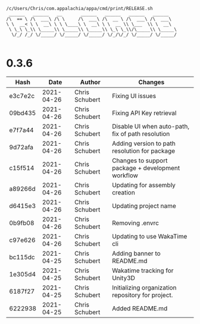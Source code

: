 ```
/c/Users/Chris/com.appalachia/appa/cmd/print/RELEASE.sh
 ______   ______   __       ______   ______   ______   ______    
/\  == \ /\  ___\ /\ \     /\  ___\ /\  __ \ /\  ___\ /\  ___\   
\ \  __< \ \  __\ \ \ \____\ \  __\ \ \  __ \\ \___  \\ \  __\   
 \ \_\ \_\\ \_____\\ \_____\\ \_____\\ \_\ \_\\/\_____\\ \_____\ 
  \/_/ /_/ \/_____/ \/_____/ \/_____/ \/_/\/_/ \/_____/ \/_____/ 
                                                                 
```


# 0.3.6
| Hash | Date | Author | Changes |
|------|------|--------|---------|
| e3c7e2c | 2021-04-26 | Chris Schubert | Fixing UI issues |
| 09bd435 | 2021-04-26 | Chris Schubert | Fixing API Key retrieval |
| e7f7a44 | 2021-04-26 | Chris Schubert | Disable UI when auto-path, fix of path resolution |
| 9d72afa | 2021-04-26 | Chris Schubert | Adding version to path resolution for package |
| c15f514 | 2021-04-26 | Chris Schubert | Changes to support package + development workflow |
| a89266d | 2021-04-26 | Chris Schubert | Updating for assembly creation |
| d6415e3 | 2021-04-26 | Chris Schubert | Updating project name |
| 0b9fb08 | 2021-04-26 | Chris Schubert | Removing .envrc |
| c97e626 | 2021-04-26 | Chris Schubert | Updating to use WakaTime cli |
| bc115dc | 2021-04-25 | Chris Schubert | Adding banner to README.md |
| 1e305d4 | 2021-04-25 | Chris Schubert | Wakatime tracking for Unity3D |
| 6187f27 | 2021-04-25 | Chris Schubert | Initializing organization repository for project. |
| 6222938 | 2021-04-25 | Chris Schubert | Added README.md |
